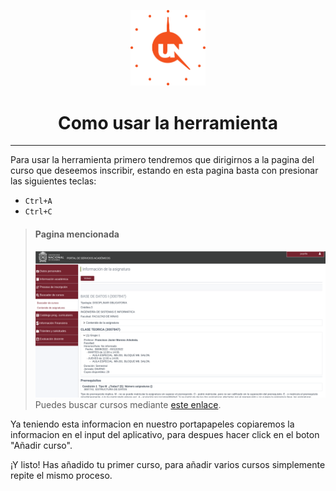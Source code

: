 <p align="center">
  <a href="http://jdaar.github.io/UNHorario" target="blank"><img src="./public/logo.svg" width="120" alt="UNHorario" /></a>
</p>

<h1 align="center">
    Como usar la herramienta
</h1>

---

Para usar la herramienta primero tendremos que dirigirnos a la pagina del curso que deseemos inscribir, estando en esta pagina basta con presionar las siguientes teclas:
- `Ctrl+A`
- `Ctrl+C`

> #### Pagina mencionada
> ![Pagina](./images/dninfoa.page.png)
> Puedes buscar cursos mediante [este enlace](https://sia.unal.edu.co/ServiciosApp/facespublico/public/servicioPublico.jsf?taskflowId=task-flow-AC_CatalogoAsignaturas).

Ya teniendo esta informacion en nuestro portapapeles copiaremos la informacion en el input del aplicativo, para despues hacer click en el boton "Añadir curso".

¡Y listo! Has añadido tu primer curso, para añadir varios cursos simplemente repite el mismo proceso.